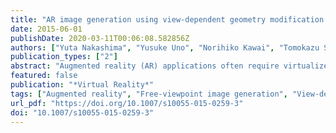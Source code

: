 ```yaml
---
title: "AR image generation using view-dependent geometry modification and texture mapping"
date: 2015-06-01
publishDate: 2020-03-11T00:06:08.582856Z
authors: ["Yuta Nakashima", "Yusuke Uno", "Norihiko Kawai", "Tomokazu Sato", "Naokazu Yokoya"]
publication_types: ["2"]
abstract: "Augmented reality (AR) applications often require virtualized real objects, i.e., virtual objects that are built based on real objects and rendered from an arbitrary viewpoint. In this paper, we propose a method for real object virtualization and AR image generation based on view-dependent geometry modification and texture mapping. The proposed method is a hybrid of model- and image-based rendering techniques that uses multiple input images of the real object as well as the object’s three-dimensional (3D) model obtained by an automatic 3D reconstruction technique. Even with state-of-the-art technology, the reconstructed 3D model’s accuracy can be insufficient, resulting in such visual artifacts as false object boundaries. The proposed method generates a depth map from a 3D model of a virtualized real object and expands its region in the depth map to remove the false object boundaries. Since such expansion reveals the background pixels in the input images, which is particularly undesirable for AR applications, we preliminarily extract object regions and use them for texture mapping. With our GPU implementation for real-time AR image generation, we experimentally demonstrated that using expanded geometry reduces the number of required input images and maintains visual quality."
featured: false
publication: "*Virtual Reality*"
tags: ["Augmented reality", "Free-viewpoint image generation", "View-dependent geometry modification", "View-dependent texture mapping"]
url_pdf: "https://doi.org/10.1007/s10055-015-0259-3"
doi: "10.1007/s10055-015-0259-3"
---
```


